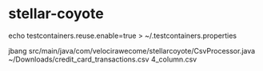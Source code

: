 # stellar-coyote

echo testcontainers.reuse.enable=true > ~/.testcontainers.properties

jbang src/main/java/com/velocirawecome/stellarcoyote/CsvProcessor.java ~/Downloads/credit_card_transactions.csv 4_column.csv
